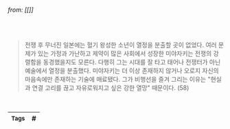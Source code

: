 
###### from: [[]]

<br/>

>전쟁 후 무너진 일본에는 혈기 왕성한 소년이 열정을 분출할 곳이 없었다. 여러 문제가 있는 가정과 가난하고 제약이 많은 사회에서 성장한 미야자키는 전쟁의 강렬함을 동경했을지도 모른다.
>다행히 그는 시대를 잘 타고 태어나 전쟁터가 아닌 예술에서 열정을 분출했다. 미야자키는 더 이상 존재하지 않거나 오로지 자신의 마음속에만 존재하는 기술에 매료됐다. 그가 비행선을 즐겨 그리는 이유는 "현실과 연결 고리를 끊고 자유로워지고 싶은 강한 열망" 때문이다. (58)

<br/>

| <small> Tags </small> | # |
| --- | --- |
